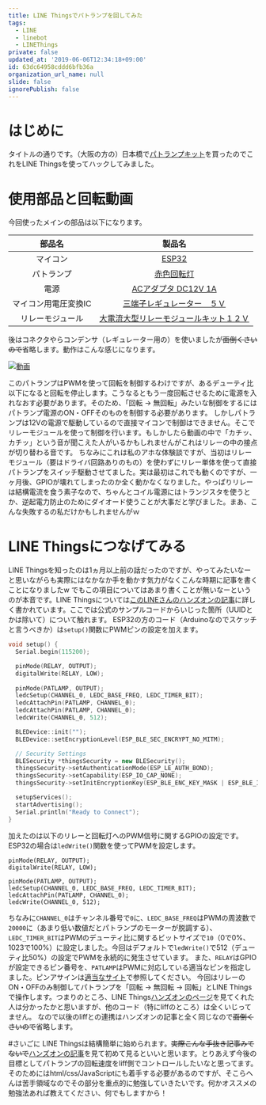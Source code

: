 ```yaml
---
title: LINE Thingsでパトランプを回してみた
tags:
  - LINE
  - linebot
  - LINEThings
private: false
updated_at: '2019-06-06T12:34:18+09:00'
id: 63dc64958cddd6bfb36a
organization_url_name: null
slide: false
ignorePublish: false
---
```

# はじめに
タイトルの通りです。（大阪の方の）日本橋で[パトランプキット](http://eleshop.jp/shop/g/gDBP412/)を買ったのでこれをLINE Thingsを使ってハックしてみました。

# 使用部品と回転動画
今回使ったメインの部品は以下になります。

| 部品名 | 製品名 |
| :-:  | :-: |
| マイコン | [ESP32](https://www.switch-science.com/catalog/3210/) |
| パトランプ | [赤色回転灯](http://eleshop.jp/shop/g/gDBP412/) |
| 電源 | [ACアダプタ DC12V 1A](http://eleshop.jp/shop/g/gFA8311/) |
| マイコン用電圧変換IC | [三端子レギュレーター　５Ｖ](http://akizukidenshi.com/catalog/g/gI-07903/) |
| リレーモジュール | [大電流大型リレーモジュールキット１２Ｖ](http://akizukidenshi.com/catalog/g/gK-06095/) |

後はコネクタやらコンデンサ（レギュレーター用の）を使いましたが~~面倒くさいので~~省略します。動作はこんな感じになります。

[![動画](http://img.youtube.com/vi/GGeINv8YT2g/0.jpg)](https://www.youtube.com/watch?v=GGeINv8YT2g)

このパトランプはPWMを使って回転を制御するわけですが、あるデューティ比以下になると回転を停止します。こうなるともう一度回転させるために電源を入れなおす必要があります。そのため、「回転 -> 無回転」みたいな制御をするにはパトランプ電源のON・OFFそのものを制御する必要があります。
しかしパトランプは12Vの電源で駆動しているので直接マイコンで制御はできません。そこでリレーモジュールを使って制御を行います。もしかしたら動画の中で「カチッ、カチッ」という音が聞こえた人がいるかもしれませんがこれはリレーの中の接点が切り替わる音です。
ちなみにこれは私のアホな体験談ですが、当初はリレーモジュール（要はドライバ回路ありのもの）を使わずにリレー単体を使って直接パトランプをスイッチ駆動させてました。実は最初はこれでも動くのですが、一ヶ月後、GPIOが壊れてしまったのか全く動かなくなりました。やっぱりリレーは結構電流を食う素子なので、ちゃんとコイル電源にはトランジスタを使うとか、逆起電力防止のためにダイオード使うことが大事だと学びました。まあ、こんな失敗するの私だけかもしれませんがｗ

# LINE Thingsにつなげてみる
LINE Thingsを知ったのは1ヵ月以上前の話だったのですが、やってみたいなーと思いながらも実際にはなかなか手を動かす気力がなくこんな時期に記事を書くことになりましたw
でもこの項目についてはあまり書くことが無いなーというのが本音です。LINE Thingsについては[このLINEさんのハンズオンの記事](https://qiita.com/hktechno/items/bb83cc898c75819b2664)に詳しく書かれています。ここでは公式のサンプルコードからいじった箇所（UUIDとかは除いて）について触れます。
ESP32の方のコード（Arduinoなのでスケッチと言うべきか）は`setup()`関数にPWMピンの設定を加えます。

```c++:Arduino.ino
void setup() {
  Serial.begin(115200);

  pinMode(RELAY, OUTPUT);
  digitalWrite(RELAY, LOW);
  
  pinMode(PATLAMP, OUTPUT);
  ledcSetup(CHANNEL_0, LEDC_BASE_FREQ, LEDC_TIMER_BIT);
  ledcAttachPin(PATLAMP, CHANNEL_0);
  ledcAttachPin(PATLAMP, CHANNEL_0);
  ledcWrite(CHANNEL_0, 512);

  BLEDevice::init("");
  BLEDevice::setEncryptionLevel(ESP_BLE_SEC_ENCRYPT_NO_MITM);

  // Security Settings
  BLESecurity *thingsSecurity = new BLESecurity();
  thingsSecurity->setAuthenticationMode(ESP_LE_AUTH_BOND);
  thingsSecurity->setCapability(ESP_IO_CAP_NONE);
  thingsSecurity->setInitEncryptionKey(ESP_BLE_ENC_KEY_MASK | ESP_BLE_ID_KEY_MASK);

  setupServices();
  startAdvertising();
  Serial.println("Ready to Connect");
}
```
加えたのは以下のリレーと回転灯へのPWM信号に関するGPIOの設定です。ESP32の場合は`ledWrite()`関数を使ってPWMを設定します。

```c++:
pinMode(RELAY, OUTPUT);
digitalWrite(RELAY, LOW);

pinMode(PATLAMP, OUTPUT);
ledcSetup(CHANNEL_0, LEDC_BASE_FREQ, LEDC_TIMER_BIT);
ledcAttachPin(PATLAMP, CHANNEL_0);
ledcWrite(CHANNEL_0, 512);
```
ちなみに`CHANNEL_0`はチャンネル番号で`0`に、`LEDC_BASE_FREQ`はPWMの周波数で`20000`に（あまり低い数値だとパトランプのモーターが脱調する）、`LEDC_TIMER_BIT`はPWMのデューティ比に関するビットサイズで`10`（0で0%、1023で100%）に設定しました。今回はデフォルトで`ledWrite()`で512（デューティ比50%）の設定でPWMを永続的に発生させています。
また、`RELAY`はGPIOが設定できるピン番号を、`PATLAMP`はPWMに対応している適当なピンを指定しました。ピンアサインは[適当なサイト](https://leico.github.io/TechnicalNote/Arduino/esp32-pinmap)で参照してください。
今回はリレーのON・OFFのみ制御してパトランプを「回転 -> 無回転 -> 回転」とLINE Thingsで操作します。つまりのところ、LINE Things[ハンズオンのページ](https://qiita.com/hktechno/items/bb83cc898c75819b2664)を見てくれた人は分かったかと思いますが、他のコード（特にliffのところ）は全くいじってません。
なので以後のliffとの連携はハンズオンの記事と全く同じなので~~面倒くさいので~~省略します。

#さいごに
LINE Thingsは結構簡単に始められます。~~実際こんな手抜き記事みてないで~~[ハンズオンの記事](https://qiita.com/hktechno/items/bb83cc898c75819b2664)を見て初めて見るといいと思います。とりあえず今後の目標としてパトランプの回転速度をliff側でコントロールしたいなと思ってます。
そのためにはhtml/css/JavaScriptにも着手する必要があるのですが、そこらへんは苦手領域なのでその部分を重点的に勉強していきたいです。何かオススメの勉強法あれば教えてください、何でもしますから！
